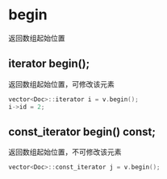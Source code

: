 # begin
返回数组起始位置


## iterator begin();
返回数组起始位置，可修改该元素
```cpp
vector<Doc>::iterator i = v.begin();
i->id = 2;
```

## const_iterator begin() const;
返回数组起始位置，不可修改该元素
```cpp
vector<Doc>::const_iterator j = v.begin();
```